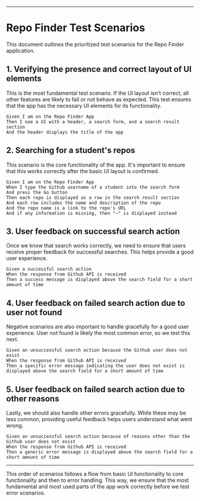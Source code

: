 
---
# Repo Finder Test Scenarios

This document outlines the prioritized test scenarios for the Repo Finder application.

## 1. Verifying the presence and correct layout of UI elements

This is the most fundamental test scenario. If the UI layout isn't correct, all other features are likely to fail or not behave as expected. This test ensures that the app has the necessary UI elements for its functionality.

```gherkin
Given I am on the Repo Finder App
Then I see a UI with a header, a search form, and a search result section
And the header displays the title of the app
```

## 2. Searching for a student's repos

This scenario is the core functionality of the app. It's important to ensure that this works correctly after the basic UI layout is confirmed.

```gherkin
Given I am on the Repo Finder App
When I type the Github username of a student into the search form
And press the Go button
Then each repo is displayed as a row in the search result section
And each row includes the name and description of the repo
And the repo name is a link to the repo's URL
And if any information is missing, then "–" is displayed instead
```

## 3. User feedback on successful search action

Once we know that search works correctly, we need to ensure that users receive proper feedback for successful searches. This helps provide a good user experience.

```gherkin
Given a successful search action
When the response from Github API is received
Then a success message is displayed above the search field for a short amount of time
```

## 4. User feedback on failed search action due to user not found

Negative scenarios are also important to handle gracefully for a good user experience. User not found is likely the most common error, so we test this next.

```gherkin
Given an unsuccessful search action because the Github user does not exist
When the response from Github API is received
Then a specific error message indicating the user does not exist is displayed above the search field for a short amount of time
```

## 5. User feedback on failed search action due to other reasons

Lastly, we should also handle other errors gracefully. While these may be less common, providing useful feedback helps users understand what went wrong.

```gherkin
Given an unsuccessful search action because of reasons other than the Github user does not exist
When the response from Github API is received
Then a generic error message is displayed above the search field for a short amount of time
```

---

This order of scenarios follows a flow from basic UI functionality to core functionality and then to error handling. This way, we ensure that the most fundamental and most used parts of the app work correctly before we test error scenarios.

